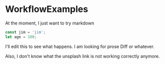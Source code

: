 # WorkflowExamples
At the moment, I just want to try markdown
```javascript
const jim = 'jim';
let age = 100;
```

I'll edit this to see what happens. I am looking for prose Diff or whatever.

Also, I don't know what the unsplash link is not working correctly anymore.
